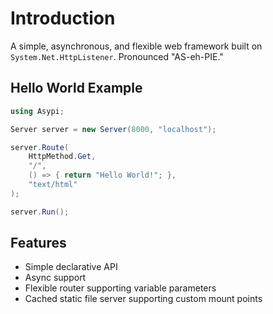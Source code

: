 # Introduction

A simple, asynchronous, and flexible web framework built on `System.Net.HttpListener`. Pronounced "AS-eh-PIE."

## Hello World Example

```C#
using Asypi;

Server server = new Server(8000, "localhost");

server.Route(
    HttpMethod.Get,
    "/",
    () => { return "Hello World!"; },
    "text/html"
);

server.Run();
```

## Features

- Simple declarative API
- Async support
- Flexible router supporting variable parameters
- Cached static file server supporting custom mount points
